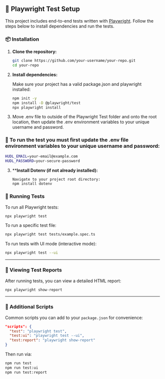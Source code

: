 ## 🧪 Playwright Test Setup

This project includes end-to-end tests written with [Playwright](https://playwright.dev/). Follow the steps below to install dependencies and run the tests.

### 📦 Installation

1. **Clone the repository:**

   ```bash
   git clone https://github.com/your-username/your-repo.git
   cd your-repo
   ```

2. **Install dependencies:**

   Make sure your project has a valid package.json and playwright installed:

   ```bash
   npm init -y
   npm install -D @playwright/test
   npx playwright install
   ```

3. Move .env file to outside of the Playwright Test folder and onto the root location, then update the .env environment variables to your
   unique username and password.
   
### 🚨 To run the test you must first update the .env file environment variables to your unique username and password:
```bash
HUDL_EMAIL=your-email@example.com
HUDL_PASSWORD=your-secure-password
```
3. ****Install Dotenv (if not already installed):**

   ```bash
   Navigate to your project root directory:
   npm install dotenv
   ```

### 🚀 Running Tests

To run all Playwright tests:

```bash
npx playwright test
```

To run a specific test file:

```bash
npx playwright test tests/example.spec.ts
```

To run tests with UI mode (interactive mode):

```bash
npx playwright test --ui
```

---

### 📸 Viewing Test Reports

After running tests, you can view a detailed HTML report:

```bash
npx playwright show-report
```

---

### 🧰 Additional Scripts

Common scripts you can add to your `package.json` for convenience:

```json
"scripts": {
  "test": "playwright test",
  "test:ui": "playwright test --ui",
  "test:report": "playwright show-report"
}
```

Then run via:

```bash
npm run test
npm run test:ui
npm run test:report
```


